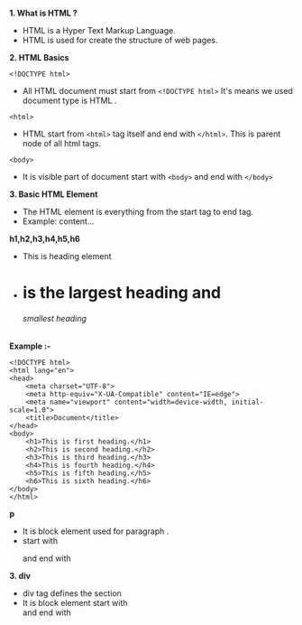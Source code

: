 **1. What is HTML ?**
- HTML is a Hyper Text Markup Language.
- HTML is used for create the structure of web pages.

**2. HTML Basics**

```<!DOCTYPE html>```
- All HTML document must start from ```<!DOCTYPE html>``` It's means we used document type is HTML .


```<html>```
- HTML start from ```<html>``` tag itself and end with  ```</html>```. This is parent node of all html tags.


```<body>```
- It is visible part of document start with ```<body>``` and end with ```</body>```


**3. Basic HTML Element**
- The HTML element is everything from the start tag to end tag.
- Example: <tagname>content...</tagname>


**h1,h2,h3,h4,h5,h6**
- This is heading element
- <h1> is the largest heading and <h6> smallest heading

**Example :-**
``````
<!DOCTYPE html>
<html lang="en">
<head>
    <meta charset="UTF-8">
    <meta http-equiv="X-UA-Compatible" content="IE=edge">
    <meta name="viewport" content="width=device-width, initial-scale=1.0">
    <title>Document</title>
</head>
<body>
    <h1>This is first heading.</h1>
    <h2>This is second heading.</h2>
    <h3>This is third heading.</h3>
    <h4>This is fourth heading.</h4>
    <h5>This is fifth heading.</h5>
    <h6>This is sixth heading.</h6>
</body>
</html>
``````
**p**
- It is block element used for paragraph .
- start with <p> and end with </p>


**3. div**
- div tag defines the section
- It is block element start with <div> and end with </div>
